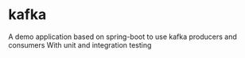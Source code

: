# kafka
A demo application based on spring-boot to use kafka producers and consumers
With unit and integration testing

